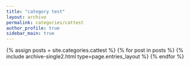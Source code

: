 ```yaml
---
title: "category test"
layout: archive
permalink: categories/cattest
author_profile: true
sidebar_main: true
---
```

  
{% assign posts = site.categories.cattest %}
{% for post in posts %} {% include archive-single2.html type=page.entries_layout %} {% endfor %}